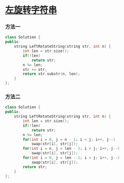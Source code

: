 # [左旋转字符串](https://www.nowcoder.com/practice/12d959b108cb42b1ab72cef4d36af5ec?tpId=13&tqId=11196&tPage=3&rp=3&ru=/ta/coding-interviews&qru=/ta/coding-interviews/question-ranking)

### 方法一

```c++
class Solution {
public:
    string LeftRotateString(string str, int n) {
        int len = str.size();
        if(!len)
            return str;
        n %= len;
        str += str;
        return str.substr(n, len);
    }
};
```

### 方法二

```c++
class Solution {
public:
    string LeftRotateString(string str, int n) {
        int len = str.size();
        if(!len)
            return str;
        n %= len;
        for(int i = 0, j = n - 1; i < j; i++, j--)
            swap(str[i], str[j]);
        for(int i = n, j = len - 1; i < j; i++, j--)
            swap(str[i], str[j]);
        for(int i = 0, j = len - 1; i < j; i++, j--)
            swap(str[i], str[j]);
        return str;
    }
};
```

